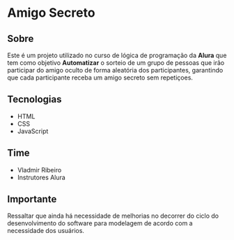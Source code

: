 <h1>Amigo Secreto</h1>
<h2>Sobre</h2>
<p>Este é um projeto utilizado no curso de lógica de programação da <strong>Alura</strong> que tem como objetivo <strong>Automatizar</strong> o sorteio de um grupo de pessoas que irão participar do amigo oculto de forma aleatória dos participantes, garantindo
que cada participante receba um amigo secreto sem repetiçoes. </p>
<h2>Tecnologias</h2>
<ul>
  <li>HTML</li>
  <li>CSS</li>
  <li>JavaScript</li>
</ul>
<h2>Time</h2>
<ul>
  <li>Vladmir Ribeiro</li>
  <li>Instrutores Alura</li>
</ul>
<h2>Importante</h2>
<p>Ressaltar que ainda há necessidade de melhorias no decorrer do ciclo do desenvolvimento do software para modelagem de acordo com a necessidade dos usuários. </p>
